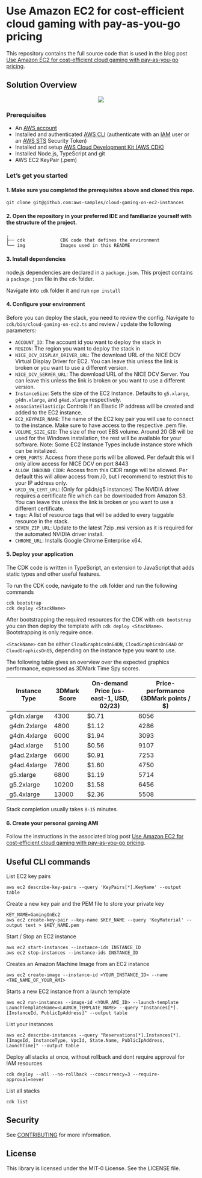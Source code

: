 # Use Amazon EC2 for cost-efficient cloud gaming with pay-as-you-go pricing

This repository contains the full source code that is used in the blog post [Use Amazon EC2 for cost-efficient cloud gaming with pay-as-you-go pricing](https://aws.amazon.com/blogs/compute/use-amazon-ec2-for-cost-efficient-cloud-gaming-with-pay-as-you-go-pricing/).

## Solution Overview
<p align="center">
  <img src="img/GraphicsOnG_architecture.png" />
</p>

### Prerequisites

- An [AWS account](https://signin.aws.amazon.com/signin?redirect_uri=https%3A%2F%2Fportal.aws.amazon.com%2Fbilling%2Fsignup%2Fresume&client_id=signup)
- Installed and authenticated [AWS CLI](https://docs.aws.amazon.com/en_pv/cli/latest/userguide/cli-chap-install.html) (authenticate with an [IAM](https://docs.aws.amazon.com/IAM/latest/UserGuide/getting-started.html) user or an [AWS STS](https://docs.aws.amazon.com/STS/latest/APIReference/Welcome.html) Security Token)
- Installed and setup [AWS Cloud Development Kit (AWS CDK)](https://docs.aws.amazon.com/cdk/latest/guide/getting_started.html)
- Installed Node.js, TypeScript and git
- AWS EC2 KeyPair (.pem)


### Let’s get you started

#### 1. Make sure you completed the prerequisites above and cloned this repo.

```
git clone git@github.com:aws-samples/cloud-gaming-on-ec2-instances
```

#### 2. Open the repository in your preferred IDE and familiarize yourself with the structure of the project.

```
.
├── cdk             CDK code that defines the environment
└── img             Images used in this README
```


#### 3. Install dependencies

node.js dependencies are declared in a `package.json`. This project contains a `package.json` file in the `cdk` folder. 

Navigate into `cdk` folder it and run `npm install` 


#### 4. Configure your environment

Before you can deploy the stack, you need to review the config. Navigate to `cdk/bin/cloud-gaming-on-ec2.ts` and review / update the following parameters:

- `ACCOUNT_ID`: The account id you want to deploy the stack in
- `REGION`: The region you want to deploy the stack in
- `NICE_DCV_DISPLAY_DRIVER_URL`: The download URL of the NICE DCV Virtual Display Driver for EC2. You can leave this unless the link is broken or you want to use a different version.
- `NICE_DCV_SERVER_URL`: The download URL of the NICE DCV Server. You can leave this unless the link is broken or you want to use a different version.
- `InstanceSize`: Sets the size of the EC2 Instance. Defaults to `g5.xlarge`, `g4dn.xlarge`, and `g4ad.xlarge` respectively. 
- `associateElasticIp`: Controls if an Elastic IP address will be created and added to the EC2 instance.
- `EC2_KEYPAIR_NAME`: The name of the EC2 key pair you will use to connect to the instance. Make sure to have access to the respective .pem file.
- `VOLUME_SIZE_GIB`: The size of the root EBS volume. Around 20 GB will be used for the Windows installation, the rest will be available for your software. Note: Some EC2 Instance Types include instance store which can be initalized. 
- `OPEN_PORTS`: Access from these ports will be allowed. Per default this will only allow access for NICE DCV on port 8443
- `ALLOW_INBOUND_CIDR`: Access from this CIDR range will be allowed. Per default this will allow access from /0, but I recommend to restrict this to your IP address only.
- `GRID_SW_CERT_URL`: (Only for g4dn/g5 instances) The NVIDIA driver requires a certificate file which can be downloaded from Amazon S3. You can leave this unless the link is broken or you want to use a different certificate.
- `tags`: A list of resource tags that will be added to every taggable resource in the stack.
- `SEVEN_ZIP_URL`: Update to the latest 7zip .msi version as it is required for the automated NVIDIA driver install. 
- `CHROME_URL`: Installs Google Chrome Enterprise x64.

#### 5. Deploy your application

The CDK code is written in TypeScript, an extension to JavaScript that adds static types and other useful features.

To run the CDK code, navigate to the `cdk` folder and run the following commands

```
cdk bootstrap
cdk deploy <StackName>
```

After bootstrapping the required resources for the CDK with `cdk bootstrap` you can then deploy the template with `cdk deploy <StackName>`. Bootstrapping is only require once.

`<StackName>` can be either `CloudGraphicsOnG4DN`, `CloudGraphicsOnG4AD` or `CloudGraphicsOnG5`, depending on the instance type you want to use.

The following table gives an overview over the expected graphics performance, expressed as 3DMark Time Spy scores.

| Instance Type | 3DMark Score | On-demand Price (us-east-1, USD, 02/23) | Price-performance (3DMark points / $) |
|--------------|--------------|-----------------------------------------|---------------------------------------|
| g4dn.xlarge  | 4300         | $0.71                                   | 6056                                  |
| g4dn.2xlarge | 4800         | $1.12                                   | 4286                                  |
| g4dn.4xlarge | 6000         | $1.94                                   | 3093                                  |
| g4ad.xlarge  | 5100         | $0.56                                   | 9107                                  |
| g4ad.2xlarge | 6600         | $0.91                                   | 7253                                  |
| g4ad.4xlarge | 7600         | $1.60                                   | 4750                                  |
| g5.xlarge    | 6800         | $1.19                                   | 5714                                  |
| g5.2xlarge   | 10200        | $1.58                                   | 6456                                  |
| g5.4xlarge   | 13000        | $2.36                                   | 5508                                  |


Stack completion usually takes `8-15` minutes.

#### 6. Create your personal gaming AMI

Follow the instructions in the associated blog post [Use Amazon EC2 for cost-efficient cloud gaming with pay-as-you-go pricing](https://aws.amazon.com/blogs/compute/use-amazon-ec2-for-cost-efficient-cloud-gaming-with-pay-as-you-go-pricing/).

## Useful CLI commands

List EC2 key pairs

```
aws ec2 describe-key-pairs --query 'KeyPairs[*].KeyName' --output table
```
Create a new key pair and the PEM file to store your private key
```
KEY_NAME=GamingOnEc2
aws ec2 create-key-pair --key-name $KEY_NAME --query 'KeyMaterial' --output text > $KEY_NAME.pem
```

Start / Stop an EC2 instance
```
aws ec2 start-instances --instance-ids INSTANCE_ID
aws ec2 stop-instances --instance-ids INSTANCE_ID
```

Creates an Amazon Machine Image from an EC2 instance
```
aws ec2 create-image --instance-id <YOUR_INSTANCE_ID> --name <THE_NAME_OF_YOUR_AMI>
```

Starts a new EC2 instance from a launch template
```
aws ec2 run-instances --image-id <YOUR_AMI_ID> --launch-template LaunchTemplateName=<LAUNCH_TEMPLATE_NAME> --query "Instances[*].[InstanceId, PublicIpAddress]" --output table
```

List your instances
```
aws ec2 describe-instances --query "Reservations[*].Instances[*].[ImageId, InstanceType, VpcId, State.Name, PublicIpAddress, LaunchTime]" --output table
```
Deploy all stacks at once, without rollback and dont require approval for IAM resources
```
cdk deploy --all --no-rollback --concurrency=3 --require-approval=never
```
List all stacks
```
cdk list
```

## Security

See [CONTRIBUTING](CONTRIBUTING.md#security-issue-notifications) for more information.

## License

This library is licensed under the MIT-0 License. See the LICENSE file.
